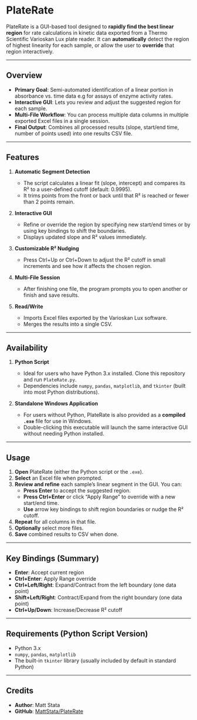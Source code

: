 # PlateRate

PlateRate is a GUI-based tool designed to **rapidly find the best linear region** for rate calculations in kinetic data exported from a Thermo Scientific Varioskan Lux plate reader. It can **automatically** detect the region of highest linearity for each sample, or allow the user to **override** that region interactively.

---

## Overview

- **Primary Goal**: Semi-automated identification of a linear portion in absorbance vs. time data e.g for assays of enzyme activity rates.
- **Interactive GUI**: Lets you review and adjust the suggested region for each sample.
- **Multi-File Workflow**: You can process multiple data columns in multiple exported Excel files in a single session.
- **Final Output**: Combines all processed results (slope, start/end time, number of points used) into one results CSV file.

---

## Features

1. **Automatic Segment Detection**  
   - The script calculates a linear fit (slope, intercept) and compares its R² to a user-defined cutoff (default: 0.9995).  
   - It trims points from the front or back until that R² is reached or fewer than 2 points remain.  

2. **Interactive GUI**  
   - Refine or override the region by specifying new start/end times or by using key bindings to shift the boundaries.  
   - Displays updated slope and R² values immediately.

3. **Customizable R² Nudging**  
   - Press Ctrl+Up or Ctrl+Down to adjust the R² cutoff in small increments and see how it affects the chosen region.

4. **Multi-File Session**  
   - After finishing one file, the program prompts you to open another or finish and save results.

5. **Read/Write**  
   - Imports Excel files exported by the Varioskan Lux software.
   - Merges the results into a single CSV.

---

## Availability

1. **Python Script**  
   - Ideal for users who have Python 3.x installed. Clone this repository and run `PlateRate.py`.  
   - Dependencies include `numpy`, `pandas`, `matplotlib`, and `tkinter` (built into most Python distributions).

2. **Standalone Windows Application**  
   - For users without Python, PlateRate is also provided as a **compiled `.exe`** file for use in Windows.  
   - Double-clicking this executable will launch the same interactive GUI without needing Python installed.

---

## Usage

1. **Open** PlateRate (either the Python script or the `.exe`).  
2. **Select** an Excel file when prompted.  
3. **Review and refine** each sample’s linear segment in the GUI. You can:
   - **Press Enter** to accept the suggested region.
   - **Press Ctrl+Enter** or click “Apply Range” to override with a new start/end time.
   - **Use** arrow key bindings to shift region boundaries or nudge the R² cutoff.
4. **Repeat** for all columns in that file.
5. **Optionally** select more files.
6. **Save** combined results to CSV when done.

---

## Key Bindings (Summary)

- **Enter**: Accept current region  
- **Ctrl+Enter**: Apply Range override  
- **Ctrl+Left/Right**: Expand/Contract from the left boundary (one data point)  
- **Shift+Left/Right**: Contract/Expand from the right boundary (one data point)  
- **Ctrl+Up/Down**: Increase/Decrease R² cutoff  

---

## Requirements (Python Script Version)

- Python 3.x  
- `numpy`, `pandas`, `matplotlib`  
- The built-in `tkinter` library (usually included by default in standard Python)

---

## Credits

- **Author**: Matt Stata  
- **GitHub**: [MattStata/PlateRate](https://github.com/MattStata/PlateRate)
